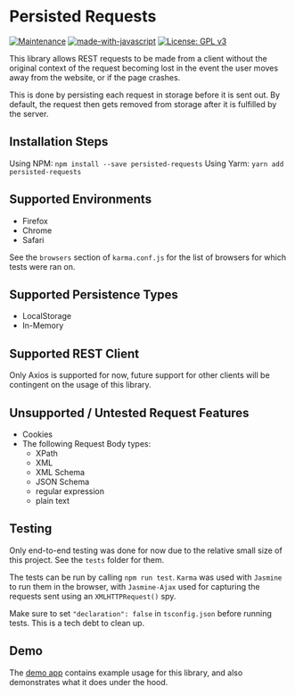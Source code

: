 # Persisted Requests

[![Maintenance](https://img.shields.io/badge/Maintained%3F-yes-green.svg)](https://GitHub.com/Naereen/StrapDown.js/graphs/commit-activity)
[![made-with-javascript](https://img.shields.io/badge/Made%20with-JavaScript-1f425f.svg)](https://www.javascript.com)
[![License: GPL v3](https://img.shields.io/badge/License-GPLv3-blue.svg)](https://github.com/tehtea/persisted-requests/blob/main/LICENSE)

This library allows REST requests to be made from a client without the original context of the request becoming lost in the event the user moves away from the website, or if the page crashes.

This is done by persisting each request in storage before it is sent out. By default, the request then gets removed from storage after it is fulfilled by the server.

## Installation Steps

Using NPM: `npm install --save persisted-requests`
Using Yarm: `yarn add persisted-requests`

## Supported Environments
- Firefox
- Chrome
- Safari

See the `browsers` section of `karma.conf.js` for the list of browsers for which tests were ran on.

## Supported Persistence Types
- LocalStorage
- In-Memory

## Supported REST Client
Only Axios is supported for now, future support for other clients will be contingent on the usage of this library.

## Unsupported / Untested Request Features
- Cookies
- The following Request Body types:
    - XPath
    - XML
    - XML Schema
    - JSON Schema
    - regular expression
    - plain text

## Testing
Only end-to-end testing was done for now due to the relative small size of this project. See the `tests` folder for them.

The tests can be run by calling `npm run test`. `Karma` was used with `Jasmine` to run
them in the browser, with `Jasmine-Ajax` used for capturing the requests sent using an `XMLHTTPRequest()` spy.

Make sure to set `"declaration": false` in `tsconfig.json` before running tests.
This is a tech debt to clean up.

## Demo

The [demo app](tehtea.github.io/persisted-requests) contains example usage for this library, and also demonstrates what it does under the hood.
